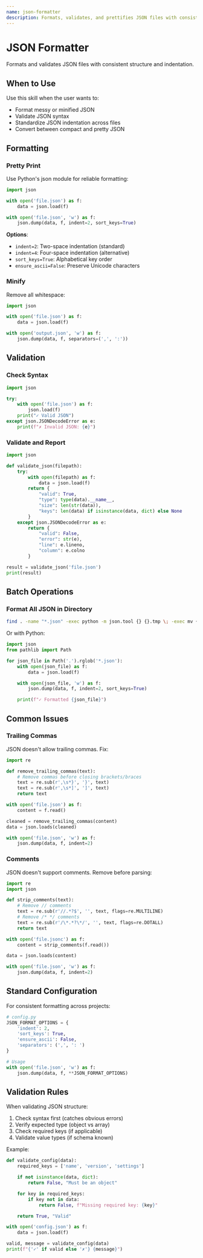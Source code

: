 ```yaml
---
name: json-formatter
description: Formats, validates, and prettifies JSON files with consistent indentation and structure. Use when working with JSON files, API responses, or configuration files that need formatting or validation.
---
```


# JSON Formatter

Formats and validates JSON files with consistent structure and indentation.

## When to Use

Use this skill when the user wants to:
- Format messy or minified JSON
- Validate JSON syntax
- Standardize JSON indentation across files
- Convert between compact and pretty JSON

## Formatting

### Pretty Print

Use Python's json module for reliable formatting:

```python
import json

with open('file.json') as f:
    data = json.load(f)

with open('file.json', 'w') as f:
    json.dump(data, f, indent=2, sort_keys=True)
```

**Options**:
- `indent=2`: Two-space indentation (standard)
- `indent=4`: Four-space indentation (alternative)
- `sort_keys=True`: Alphabetical key order
- `ensure_ascii=False`: Preserve Unicode characters

### Minify

Remove all whitespace:

```python
import json

with open('file.json') as f:
    data = json.load(f)

with open('output.json', 'w') as f:
    json.dump(data, f, separators=(',', ':'))
```

## Validation

### Check Syntax

```python
import json

try:
    with open('file.json') as f:
        json.load(f)
    print("✓ Valid JSON")
except json.JSONDecodeError as e:
    print(f"✗ Invalid JSON: {e}")
```

### Validate and Report

```python
import json

def validate_json(filepath):
    try:
        with open(filepath) as f:
            data = json.load(f)
        return {
            "valid": True,
            "type": type(data).__name__,
            "size": len(str(data)),
            "keys": len(data) if isinstance(data, dict) else None
        }
    except json.JSONDecodeError as e:
        return {
            "valid": False,
            "error": str(e),
            "line": e.lineno,
            "column": e.colno
        }

result = validate_json('file.json')
print(result)
```

## Batch Operations

### Format All JSON in Directory

```bash
find . -name "*.json" -exec python -m json.tool {} {}.tmp \; -exec mv {}.tmp {} \;
```

Or with Python:

```python
import json
from pathlib import Path

for json_file in Path('.').rglob('*.json'):
    with open(json_file) as f:
        data = json.load(f)

    with open(json_file, 'w') as f:
        json.dump(data, f, indent=2, sort_keys=True)

    print(f"✓ Formatted {json_file}")
```

## Common Issues

### Trailing Commas

JSON doesn't allow trailing commas. Fix:

```python
import re

def remove_trailing_commas(text):
    # Remove commas before closing brackets/braces
    text = re.sub(r',\s*}', '}', text)
    text = re.sub(r',\s*]', ']', text)
    return text

with open('file.json') as f:
    content = f.read()

cleaned = remove_trailing_commas(content)
data = json.loads(cleaned)

with open('file.json', 'w') as f:
    json.dump(data, f, indent=2)
```

### Comments

JSON doesn't support comments. Remove before parsing:

```python
import re
import json

def strip_comments(text):
    # Remove // comments
    text = re.sub(r'//.*?$', '', text, flags=re.MULTILINE)
    # Remove /* */ comments
    text = re.sub(r'/\*.*?\*/', '', text, flags=re.DOTALL)
    return text

with open('file.jsonc') as f:
    content = strip_comments(f.read())

data = json.loads(content)

with open('file.json', 'w') as f:
    json.dump(data, f, indent=2)
```

## Standard Configuration

For consistent formatting across projects:

```python
# config.py
JSON_FORMAT_OPTIONS = {
    'indent': 2,
    'sort_keys': True,
    'ensure_ascii': False,
    'separators': (',', ': ')
}

# Usage
with open('file.json', 'w') as f:
    json.dump(data, f, **JSON_FORMAT_OPTIONS)
```

## Validation Rules

When validating JSON structure:

1. Check syntax first (catches obvious errors)
2. Verify expected type (object vs array)
3. Check required keys (if applicable)
4. Validate value types (if schema known)

Example:

```python
def validate_config(data):
    required_keys = ['name', 'version', 'settings']

    if not isinstance(data, dict):
        return False, "Must be an object"

    for key in required_keys:
        if key not in data:
            return False, f"Missing required key: {key}"

    return True, "Valid"

with open('config.json') as f:
    data = json.load(f)

valid, message = validate_config(data)
print(f"{'✓' if valid else '✗'} {message}")
```
